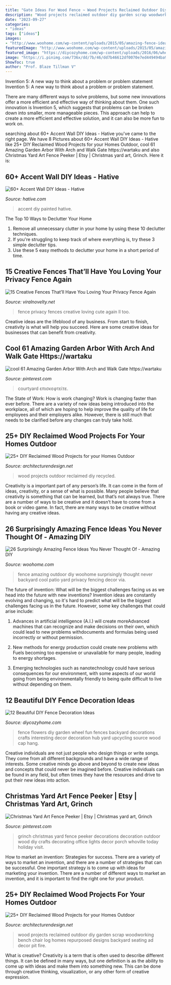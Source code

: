 ```yaml
---
title: "Gate Ideas For Wood Fence ~ Wood Projects Reclaimed Outdoor Diy Garden Scrap Woodworking Bench Chair Log Homes Repurposed Designs Backyard Seating Ad Decor Pit Fire"
description: "Wood projects reclaimed outdoor diy garden scrap woodworking bench chair log homes repurposed designs backyard seating ad decor pit fire"
date: "2023-09-27"
categories:
- "ideas"
tags: ["ideas"]
images:
- "http://www.woohome.com/wp-content/uploads/2015/05/amazing-fence-ideas-woohome-23.jpg"
featuredImage: "http://www.woohome.com/wp-content/uploads/2015/05/amazing-fence-ideas-woohome-23.jpg"
featured_image: "https://diycozyhome.com/wp-content/uploads/2016/06/wheel-flowers.jpg"
image: "https://i.pinimg.com/736x/dd/7b/46/dd7b46612df0070e7ed449494ba95fba.jpg"
ShowToc: true
author: "Prof. Blaze Tillman V"
---
```



Invention 5: A new way to think about a problem or problem statement
Invention 5: A new way to think about a problem or problem statement. 

There are many different ways to solve problems, but some new innovations offer a more efficient and effective way of thinking about them. One such innovation is Invention 5, which suggests that problems can be broken down into smaller, more manageable pieces. This approach can help to create a more efficient and effective solution, and it can also be more fun to work on.

	

		
searching about 60+ Accent Wall DIY Ideas - Hative you've came to the right page. We have 8 Pictures about 60+ Accent Wall DIY Ideas - Hative like 25+ DIY Reclaimed Wood Projects for your Homes Outdoor, cool 61 Amazing Garden Arbor With Arch and Walk Gate https://wartaku and also Christmas Yard Art Fence Peeker | Etsy | Christmas yard art, Grinch. Here it is:
		
    
## 60+ Accent Wall DIY Ideas - Hative

<img loading=lazy src="https://hative.com/wp-content/uploads/2017/08/accent-wall-diy/44-accent-wall-diy-ideas.jpg" onerror="this.onerror=null;this.src='https://tse2.mm.bing.net/th?id=OIP.CeGvGeSXXzWBDNvX9wQdrAHaLG&amp;pid=15.1';" alt="60+ Accent Wall DIY Ideas - Hative">

_Source: hative.com_

>accent diy painted hative. 

	

The Top 10 Ways to Declutter Your Home
1. Remove all unnecessary clutter in your home by using these 10 declutter techniques.
2. If you're struggling to keep track of where everything is, try these 3 simple declutter tips.
3. Use these 5 easy methods to declutter your home in a short period of time.

    
## 15 Creative Fences That’ll Have You Loving Your Privacy Fence Again

<img loading=lazy src="http://www.viralnovelty.net/wp-content/uploads/2016/07/4.jpg" onerror="this.onerror=null;this.src='https://tse3.mm.bing.net/th?id=OIP.rE5kEjY7_EzG2LxtpncoqwHaLJ&amp;pid=15.1';" alt="15 Creative Fences That’ll Have You Loving Your Privacy Fence Again">

_Source: viralnovelty.net_

>fence privacy fences creative loving cute again ll too. 

	

Creative ideas are the lifeblood of any business. From start to finish, creativity is what will help you succeed. Here are some creative ideas for businesses that can benefit from creativity.

    
## Cool 61 Amazing Garden Arbor With Arch And Walk Gate Https://wartaku

<img loading=lazy src="https://i.pinimg.com/736x/dd/7b/46/dd7b46612df0070e7ed449494ba95fba.jpg" onerror="this.onerror=null;this.src='https://tse3.mm.bing.net/th?id=OIP.Jb2iKg3XYj3PH6vmQCxfBAHaQH&amp;pid=15.1';" alt="cool 61 Amazing Garden Arbor With Arch and Walk Gate https://wartaku">

_Source: pinterest.com_

>courtyard επισκεφτείτε. 

	

The State of Work: How is work changing?
Work is changing faster than ever before. There are a variety of new ideas being introduced into the workplace, all of which are hoping to help improve the quality of life for employees and their employers alike. However, there is still much that needs to be clarified before any changes can truly take hold.

    
## 25+ DIY Reclaimed Wood Projects For Your Homes Outdoor

<img loading=lazy src="http://cdn.architecturendesign.net/wp-content/uploads/2015/05/AD-Outdoor-Reclaimed-Wood-Projects-23.jpg" onerror="this.onerror=null;this.src='https://tse4.mm.bing.net/th?id=OIP.FXp5tTQw-JikXafP_vPTzgHaOd&amp;pid=15.1';" alt="25+ DIY Reclaimed Wood Projects for your Homes Outdoor">

_Source: architecturendesign.net_

>wood projects outdoor reclaimed diy recycled. 

	

Creativity is a important part of any person’s life. It can come in the form of ideas, creativity, or a sense of what is possible. Many people believe that creativity is something that can be learned, but that’s not always true. There are a number of ways to be creative and it doesn’t have to come from a book or video game. In fact, there are many ways to be creative without having any creative ideas.

    
## 26 Surprisingly Amazing Fence Ideas You Never Thought Of - Amazing DIY

<img loading=lazy src="http://www.woohome.com/wp-content/uploads/2015/05/amazing-fence-ideas-woohome-23.jpg" onerror="this.onerror=null;this.src='https://tse4.mm.bing.net/th?id=OIP.FHD6vDIpz-YwcsyFKznGwAHaJ4&amp;pid=15.1';" alt="26 Surprisingly Amazing Fence Ideas You Never Thought Of - Amazing DIY">

_Source: woohome.com_

>fence amazing outdoor diy woohome surprisingly thought never backyard cool patio yard privacy fencing decor via. 

	

The future of invention: What will be the biggest challenges facing us as we head into the future with new inventions?
Invention ideas are constantly evolving and changing, so it's hard to predict what will be the biggest challenges facing us in the future. However, some key challenges that could arise include:
1. Advances in artificial intelligence (A.I.) will create moreAdvanced machines that can recognize and make decisions on their own, which could lead to new problems withdocuments and formulas being used incorrectly or without permission.

2. New methods for energy production could create new problems with Fuels becoming too expensive or unavailable for many people, leading to energy shortages.

3. Emerging technologies such as nanotechnology could have serious consequences for our environment, with some aspects of our world going from being environmentally friendly to being quite difficult to live without depending on them.

    
## 12 Beautiful DIY Fence Decoration Ideas

<img loading=lazy src="https://diycozyhome.com/wp-content/uploads/2016/06/wheel-flowers.jpg" onerror="this.onerror=null;this.src='https://tse3.mm.bing.net/th?id=OIP.HaZ6g6-5nJ6DOTIN4axxuQHaJ3&amp;pid=15.1';" alt="12 Beautiful DIY Fence Decoration Ideas">

_Source: diycozyhome.com_

>fence flowers diy garden wheel fun fences backyard decorations crafts interesting decor decoration hub yard upcycling source wood cap hang. 

	

Creative individuals are not just people who design things or write songs. They come from all different backgrounds and have a wide range of interests. Some creative minds go above and beyond to create new ideas and concepts that could never be imagined before. Creative individuals can be found in any field, but often times they have the resources and drive to put their new ideas into action.

    
## Christmas Yard Art Fence Peeker | Etsy | Christmas Yard Art, Grinch

<img loading=lazy src="https://i.pinimg.com/736x/65/aa/8d/65aa8d4586100212add578926a6a7bf7.jpg" onerror="this.onerror=null;this.src='https://tse2.mm.bing.net/th?id=OIP.bYTgNLEbZL0exOP-MjSJLgHaLH&amp;pid=15.1';" alt="Christmas Yard Art Fence Peeker | Etsy | Christmas yard art, Grinch">

_Source: pinterest.com_

>grinch christmas yard fence peeker decorations decoration outdoor wood diy crafts decorating office lights decor porch whoville today holiday visit. 

	

How to market an invention: Strategies for success.
There are a variety of ways to market an invention, and there are a number of strategies that can be successful. One important strategy is to come up with ideas for marketing your invention. There are a number of different ways to market an invention, and it is important to find the right one for your product.

    
## 25+ DIY Reclaimed Wood Projects For Your Homes Outdoor

<img loading=lazy src="http://cdn.architecturendesign.net/wp-content/uploads/2015/05/AD-Outdoor-Reclaimed-Wood-Projects-14.jpg" onerror="this.onerror=null;this.src='https://tse4.mm.bing.net/th?id=OIP.womx19xwh-u_l-Lc47TUfgHaIK&amp;pid=15.1';" alt="25+ DIY Reclaimed Wood Projects for your Homes Outdoor">

_Source: architecturendesign.net_

>wood projects reclaimed outdoor diy garden scrap woodworking bench chair log homes repurposed designs backyard seating ad decor pit fire. 

	

What is creative?
Creativity is a term that is often used to describe different things. It can be defined in many ways, but one definition is as the ability to come up with ideas and make them into something new. This can be done through creative thinking, visualization, or any other form of creative expression.


